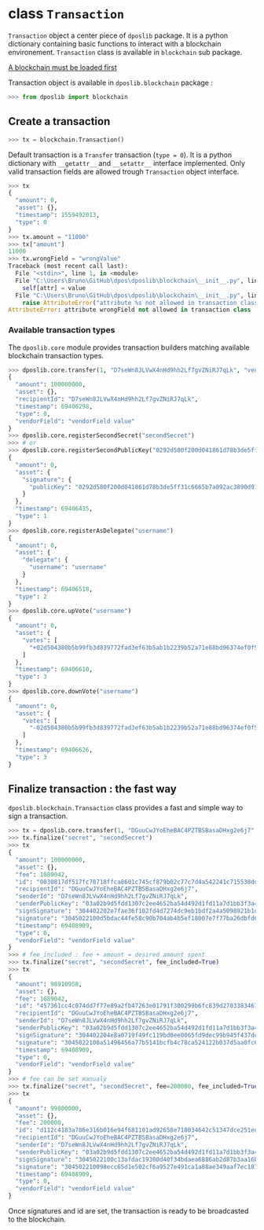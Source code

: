 # class `Transaction`

`Transaction` object a center piece of `dposlib` package. It is a python dictionary containing basic functions to interact with a blockchain environement. `Transaction` class is available in `blockchain` sub package.

[A blockchain must be loaded first](rest.md)

Transaction object is available in `dposlib.blockchain` package&nbsp;:

```python
>>> from dposlib import blockchain
```

## Create a transaction

```python
>>> tx = blockchain.Transaction()
```
Default transaction is a `Transfer` transaction (`type = 0`). It is a python dictionary with `__getattr__` and `__setattr__` interface implemented. Only valid transaction fields are allowed trough `Transaction` object interface.
```python
>>> tx
{
  "amount": 0,
  "asset": {},
  "timestamp": 1559492013,
  "type": 0
}
>>> tx.amount = "11000"
>>> tx["amount"]
11000
>>> tx.wrongField = "wrongValue"
Traceback (most recent call last):
  File "<stdin>", line 1, in <module>
  File "C:\Users\Bruno\GitHub\dpos\dposlib\blockchain\__init__.py", line 174, in __setattr__
    self[attr] = value
  File "C:\Users\Bruno\GitHub\dpos\dposlib\blockchain\__init__.py", line 166, in __setitem__
    raise AttributeError("attribute %s not allowed in transaction class" % item)
AttributeError: attribute wrongField not allowed in transaction class
```

### Available transaction types

The `dposlib.core` module provides transaction builders matching available blockchain transaction types.

```python
>>> dposlib.core.transfer(1, "D7seWn8JLVwX4nHd9hh2Lf7gvZNiRJ7qLk", "vendorField value")
{
  "amount": 100000000,
  "asset": {},
  "recipientId": "D7seWn8JLVwX4nHd9hh2Lf7gvZNiRJ7qLk",
  "timestamp": 69406298,
  "type": 0,
  "vendorField": "vendorField value"
}
>>> dposlib.core.registerSecondSecret("secondSecret")
>>> # or
>>> dposlib.core.registerSecondPublicKey("0292d580f200d041861d78b3de5ff31c6665b7a092ac3890d9132593beb9aa8513")
{
  "amount": 0,
  "asset": {
    "signature": {
      "publicKey": "0292d580f200d041861d78b3de5ff31c6665b7a092ac3890d9132593beb9aa8513"
    }
  },
  "timestamp": 69406435,
  "type": 1
}
>>> dposlib.core.registerAsDelegate("username")
{
  "amount": 0,
  "asset": {
    "delegate": {
      "username": "username"
    }
  },
  "timestamp": 69406518,
  "type": 2
}
>>> dposlib.core.upVote("username")
{
  "amount": 0,
  "asset": {
    "votes": [
      "+02d504380b5b99fb3d839772fad3ef63b5ab1b2239b52a71e88bd96374ef0f5bfd"
    ]
  },
  "timestamp": 69406610,
  "type": 3
}
>>> dposlib.core.downVote("username")
{
  "amount": 0,
  "asset": {
    "votes": [
      "-02d504380b5b99fb3d839772fad3ef63b5ab1b2239b52a71e88bd96374ef0f5bfd"
    ]
  },
  "timestamp": 69406626,
  "type": 3
}
```

## Finalize transaction : the fast way

`dposlib.blockchain.Transaction` class provides a fast and simple way to sign a transaction.

```python
>>> tx = dposlib.core.transfer(1, "DGuuCwJYoEheBAC4PZTBSBasaDHxg2e6j7", "vendorField value")
>>> tx.finalize("secret", "secondSecret")
>>> tx
{
  "amount": 100000000,
  "asset": {},
  "fee": 1089042,
  "id": "0030817df517fc78718ffca8601c745cf879b02c77c7d4a542241c715538dd7c",
  "recipientId": "DGuuCwJYoEheBAC4PZTBSBasaDHxg2e6j7",
  "senderId": "D7seWn8JLVwX4nHd9hh2Lf7gvZNiRJ7qLk",
  "senderPublicKey": "03a02b9d5fdd1307c2ee4652ba54d492d1fd11a7d1bb3f3a44c4a05e79f19de933",
  "signSignature": "304402202e7fae36f102fd4d7274dc9eb1bdf2a4a5098921b1dcae48e591d604373bd629022027f94d8374890fb0a6fa7703de0a96181e4b260672ffc9f1818a11daa57db9fe",
  "signature": "3045022100d5bdac44fe58c90b704ab4b5ef18007e7f77ba26dbfd631a7001c0cd8e71ee5602206f0794ada5cde643e289f71041bd9535635f39813c4f274fd95cd0cfbc08bb90",
  "timestamp": 69408909,
  "type": 0,
  "vendorField": "vendorField value"
}
>>> # fee_included : fee + amount = desired amount spent
>>> tx.finalize("secret", "secondSecret", fee_included=True)
>>> tx
{
  "amount": 98910958,
  "asset": {},
  "fee": 1089042,
  "id": "457361cc4c074dd7f77e89a2fb47263e01791f300299b6fc839d2703383467f3",
  "recipientId": "DGuuCwJYoEheBAC4PZTBSBasaDHxg2e6j7",
  "senderId": "D7seWn8JLVwX4nHd9hh2Lf7gvZNiRJ7qLk",
  "senderPublicKey": "03a02b9d5fdd1307c2ee4652ba54d492d1fd11a7d1bb3f3a44c4a05e79f19de933",
  "signSignature": "304402204e8a0719f49fc119bd0ee0065fd9dec99b945f437dd74fe794d320664bec29fd02203152c6efe95fa73b4bf7179f414560d157d18e67ac86a36b4fa39cfc2c5da4b8",
  "signature": "3045022100a51496456a77b5141bcfb4c78ca524122b037d5aa0fc6b9ae19a279d56dc75fd02203823c284bb3d9f1b497d059c881b7af72b5b6cff7c1c4b4279fcf57f169147f4",
  "timestamp": 69408909,
  "type": 0,
  "vendorField": "vendorField value"
}
>>> # fee can be set manualy
>>> tx.finalize("secret", "secondSecret", fee=200000, fee_included=True)
>>> tx
{
  "amount": 99800000,
  "asset": {},
  "fee": 200000,
  "id": "d112c4183a786e316b016e94f681101ad92658e718034642c51347dce251ed67",
  "recipientId": "DGuuCwJYoEheBAC4PZTBSBasaDHxg2e6j7",
  "senderId": "D7seWn8JLVwX4nHd9hh2Lf7gvZNiRJ7qLk",
  "senderPublicKey": "03a02b9d5fdd1307c2ee4652ba54d492d1fd11a7d1bb3f3a44c4a05e79f19de933",
  "signSignature": "3045022100c13afdac19300d40f34bdaea6886ab2d87b3aa16bcf363b71ea4cb22f6f82e06022005f6fda821a4f95b645ed86e4f3c78fa75b49092e291af95015dc6561f0cdcb3",
  "signature": "304502210098ecc65d1e502cf6a9527e491ca1a88ae349aaf7ec187f58677d9cd004f012bc0220205cb288186eb34a0a552091b7e834ea33d2b7d7d3e03b98c4347227f60bfe45",
  "timestamp": 69408909,
  "type": 0,
  "vendorField": "vendorField value"
}
```

Once signatures and id are set, the transaction is ready to be broadcasted to the blockchain.

<!-- ```python
>>> tx["amount"] = 100000000
>>> tx["vendorField"] = "Smartbridge data"
>>> tx["recipientId"] = "D7seWn8JLVwX4nHd9hh2Lf7gvZNiRJ7qLk"
>>> tx["secret"] = "a 12 word secret passphrase"
>>> # secret is not saved, but keys are stored as private class variables
>>> blockchain.Transaction._publicKey
'020c6f784ccc53d6e280ebca5055a6639415e583c9c637791d0c20166bb9f4bb71'
>>> blockchain.Transaction._privateKey
'ce56d58d9d4d34a773c3a2ed79f23377c771cd687dbcce17b5d53dce89bd2fce'
>>> # tx is also updated with senderPublicKey field
>>> tx
{
  "amount": 100000000,
  "asset": {},
  "recipientId": "D7seWn8JLVwX4nHd9hh2Lf7gvZNiRJ7qLk",
  "senderPublicKey": "020c6f784ccc53d6e280ebca5055a6639415e583c9c637791d0c20166bb9f4bb71",
  "timestamp": 57827307,
  "type": 0,
  "vendorField": "Smartbridge data"
}
```

`asset`, `timestamp` and `type` fields are automatically created. All fields can be initialized using keyword arguments&nbsp;:

```python
>>> blockchain.Transaction(
...    amount=100000000,
...    vendorField="Smartbridge data",
...    secret="a 12 word secret passphrase",
...    recipientId="D7seWn8JLVwX4nHd9hh2Lf7gvZNiRJ7qLk")
{
  "amount": 100000000,
  "asset": {},
  "recipientId": "D7seWn8JLVwX4nHd9hh2Lf7gvZNiRJ7qLk",
  "senderPublicKey": "020c6f784ccc53d6e280ebca5055a6639415e583c9c637791d0c20166bb9f4bb71",
  "timestamp": 57827828,
  "type": 0,
  "vendorField": "Smartbridge data"
}
```

### Set transfer fees

Ark blockchain allows two types of fees&nbsp;: `static` and `dynamic`([AIP16](https://github.com/ArkEcosystem/AIPs/blob/master/AIPS/aip-16.md))

```python
>>> tx.useStaticFee()
>>> tx.setFees()
>>> tx["fee"]
10000000
>>> # dynamic fee using avgFee level
>>> tx.useDynamicFee()
>>> tx.setFees()
>>> tx["fee"]
684253
>>> # dynamic fee at minFee level
>>> tx.useDynamicFee("minFee")
>>> tx.setFees()
>>> tx["fee"]
254000
>>> # dynamic fee using a custom fee multiplier
>>> tx.useDynamicFee(10000)
>>> tx.setFees()
>>> tx["fee"]
990000
```

### Sign transfer

Once public and private keys are stored in `Transaction` object, the simplest way to sign a transaction (`senderId` field is automatically added)&nbsp;:
```python
>>> tx.sign()
>>> tx
{
  "amount": 100000000,
  "asset": {},
  "fee": 990000,
  "recipientId": "D7seWn8JLVwX4nHd9hh2Lf7gvZNiRJ7qLk",
  "senderId": "DC53P3wf42jP5NzExzKzX1YGHv61pbNgVD",
  "senderPublicKey": "020c6f784ccc53d6e280ebca5055a6639415e583c9c637791d0c20166bb9f4bb71",
  "signature": "304402202a8dbf59ce567fe22e8e85d0e4d89fd0c9a8a2d642603d025096ac440ad4746c02205c9517e4e72762531318097e1a89bda6d89f00bd96bd119a1511498057f8ed83",
  "timestamp": 57827307,
  "type": 0,
  "vendorField": "Smartbridge data"
}
```
You may sign with another secret (check `senderPublicKey`, `senderId` and `signature` changes):

```python
>>> tx.signWithSecret("another 12 world secret passphrase")
{
  "amount": 100000000,
  "asset": {},
  "fee": 990000,
  "recipientId": "D7seWn8JLVwX4nHd9hh2Lf7gvZNiRJ7qLk",
  "senderId": "DBJbxDPiv6x5xjH4mVFPuCCqx57D8dmyuP",
  "senderPublicKey": "021b4f96931a26926864d1bbdfd63e8a932f409b7f0e4a61dab9cab2962e5a1c45",
  "signature": "3044022014cbb98dc9fb2594db28b4e1d8380e990fee4c63ab173640410a279fcfd70d66022074b219cd4264c4c04e0bc07c79d52221f1cf50ea74e2c4f68103186253f5a0d9",
  "timestamp": 57827307,
  "type": 0,
  "vendorField": "Smartbridge data"
}
```

Or if you have your public and private keys&nbsp;:
```python
>>> tx.signWithKeys(
...     '025f81956d5826bad7d30daed2b5c8c98e72046c1ec8323da336445476183fb7ca',
...     '9f86d081884c7d659a2feaa0c55ad015a3bf4f1b2b0b822cd15d6c15b0f00a08')
>>> tx
{
  "amount": 100000000,
  "asset": {},
  "fee": 990000,
  "recipientId": "D7seWn8JLVwX4nHd9hh2Lf7gvZNiRJ7qLk",
  "senderId": "DM7UiH4b2rW2Nv11Wu6ToiZi8MJhGCEWhP",
  "senderPublicKey": "025f81956d5826bad7d30daed2b5c8c98e72046c1ec8323da336445476183fb7ca",
  "signature": "3045022100fb45b86dc276f0c587387f7ec87b92f50a8b543f5a9ace655c161fa971a3ed8002205e614b67b135264cf29f9fd951678570925b4b41baa9e6461f83ea9d496b26e4",
  "timestamp": 57827307,
  "type": 0,
  "vendorField": "Smartbridge data"
}
```

### Identify transfer

```python
>>> tx.identify()
>>> tx
{
  "amount": 100000000,
  "asset": {},
  "fee": 990000,
  "id": "610e8fe28a3ed219fadb7c142350959c4453f47cf18b45ffaf515e00d1c0f04d",
  "recipientId": "D7seWn8JLVwX4nHd9hh2Lf7gvZNiRJ7qLk",
  "senderId": "DM7UiH4b2rW2Nv11Wu6ToiZi8MJhGCEWhP",
  "senderPublicKey": "025f81956d5826bad7d30daed2b5c8c98e72046c1ec8323da336445476183fb7ca",
  "signature": "3045022100fb45b86dc276f0c587387f7ec87b92f50a8b543f5a9ace655c161fa971a3ed8002205e614b67b135264cf29f9fd951678570925b4b41baa9e6461f83ea9d496b26e4",
  "timestamp": 57827307,
  "type": 0,
  "vendorField": "Smartbridge data"
}
```

## The finalize function

`finalize` function does thoses 4 steps once transaction is created.

```python
>>> tx = blockchain.Transaction(
...    amount=100000000,
...    vendorField="Smartbridge data",
...    secret="a 12 word secret passphrase",
...    secondSecret="another 12 word secret passphrase",
...    recipientId="D7seWn8JLVwX4nHd9hh2Lf7gvZNiRJ7qLk")
>>> tx.finalize()
>>> tx
{
  "amount": 100000000,
  "asset": {},
  "fee": 990000,
  "id": "3569eccbcee38c7d49ee87b16cd1268c3028c9d5a0663e34da2d4c968d6fd8c7",
  "recipientId": "D7seWn8JLVwX4nHd9hh2Lf7gvZNiRJ7qLk",
  "senderId": "DC53P3wf42jP5NzExzKzX1YGHv61pbNgVD",
  "senderPublicKey": "020c6f784ccc53d6e280ebca5055a6639415e583c9c637791d0c20166bb9f4bb71",
  "signSignature": "30440220126e847817234724654516a39c0f515ade437f24ab94873b1bcf131593c4f288022027fb4b683b67f41639bb4802c736c3502940575797ace42ce6aaff7b9cea426c",
  "signature": "3045022100e0fd7f47d624b6357e9bda3ed747bafaeb00e2d014ec4a5cd3bc038e05c26aca02207e262dedd74960e5eedc719b06d83a882543e33ef288634df3dfd587e20bad9a",
  "timestamp": 60646211,
  "type": 0,
  "vendorField": "Smartbridge data"
}
``` -->
